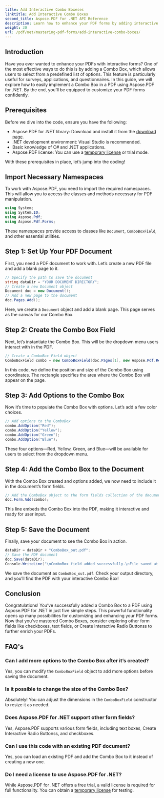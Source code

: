 ```yaml
---
title: Add Interactive Combo Boxeses
linktitle: Add Interactive Combo Boxes
second_title: Aspose.PDF for .NET API Reference
description: Learn how to enhance your PDF forms by adding interactive Combo Boxes with Aspose.PDF for .NET. This step-by-step guide covers everything from setting up your document to saving your PDF with user-friendly dropdown options.
weight: 30
url: /pdf/net/mastering-pdf-forms/add-interactive-combo-boxes/
---
```

## Introduction

Have you ever wanted to enhance your PDFs with interactive forms? One of the most effective ways to do this is by adding a Combo Box, which allows users to select from a predefined list of options. This feature is particularly useful for surveys, applications, and questionnaires. In this guide, we will explore how to easily implement a Combo Box in a PDF using Aspose.PDF for .NET. By the end, you’ll be equipped to customize your PDF forms confidently.

## Prerequisites

Before we dive into the code, ensure you have the following:

- Aspose.PDF for .NET library: Download and install it from the [download page](https://releases.aspose.com/pdf/net/).
- .NET development environment: Visual Studio is recommended.
- Basic knowledge of C# and .NET applications.
- Aspose.PDF license: You can use a [temporary license](https://purchase.aspose.com/temporary-license/) or trial mode.

With these prerequisites in place, let’s jump into the coding!

## Import Necessary Namespaces

To work with Aspose.PDF, you need to import the required namespaces. This will allow you to access the classes and methods necessary for PDF manipulation.

```csharp
using System;
using System.IO;
using Aspose.Pdf;
using Aspose.Pdf.Forms;
```

These namespaces provide access to classes like `Document`, `ComboBoxField`, and other essential utilities.

## Step 1: Set Up Your PDF Document

First, you need a PDF document to work with. Let’s create a new PDF file and add a blank page to it.

```csharp
// Specify the path to save the document
string dataDir = "YOUR DOCUMENT DIRECTORY";
// Create a new Document object
Document doc = new Document();
// Add a new page to the document
doc.Pages.Add();
```

Here, we create a `Document` object and add a blank page. This page serves as the canvas for our Combo Box.

## Step 2: Create the Combo Box Field

Next, let’s instantiate the Combo Box. This will be the dropdown menu users interact with in the PDF.

```csharp
// Create a ComboBox Field object
ComboBoxField combo = new ComboBoxField(doc.Pages[1], new Aspose.Pdf.Rectangle(100, 600, 150, 616));
```

In this code, we define the position and size of the Combo Box using coordinates. The rectangle specifies the area where the Combo Box will appear on the page.

## Step 3: Add Options to the Combo Box

Now it’s time to populate the Combo Box with options. Let’s add a few color choices.

```csharp
// Add options to the ComboBox
combo.AddOption("Red");
combo.AddOption("Yellow");
combo.AddOption("Green");
combo.AddOption("Blue");
```

These four options—Red, Yellow, Green, and Blue—will be available for users to select from the dropdown menu.

## Step 4: Add the Combo Box to the Document

With the Combo Box created and options added, we now need to include it in the document’s form fields.

```csharp
// Add the ComboBox object to the form fields collection of the document
doc.Form.Add(combo);
```

This line embeds the Combo Box into the PDF, making it interactive and ready for user input.

## Step 5: Save the Document

Finally, save your document to see the Combo Box in action.

```csharp
dataDir = dataDir + "ComboBox_out.pdf";
// Save the PDF document
doc.Save(dataDir);
Console.WriteLine("\nComboBox field added successfully.\nFile saved at " + dataDir);
```

We save the document as `ComboBox_out.pdf`. Check your output directory, and you’ll find the PDF with your interactive Combo Box!

## Conclusion

Congratulations! You’ve successfully added a Combo Box to a PDF using Aspose.PDF for .NET in just five simple steps. This powerful functionality opens up many possibilities for customizing and enhancing your PDF forms. Now that you’ve mastered Combo Boxes, consider exploring other form fields like checkboxes, text fields, or Create Interactive Radio Buttonss to further enrich your PDFs.

## FAQ's

### Can I add more options to the Combo Box after it’s created?
Yes, you can modify the `ComboBoxField` object to add more options before saving the document.

### Is it possible to change the size of the Combo Box?
Absolutely! You can adjust the dimensions in the `ComboBoxField` constructor to resize it as needed.

### Does Aspose.PDF for .NET support other form fields?
Yes, Aspose.PDF supports various form fields, including text boxes, Create Interactive Radio Buttonss, and checkboxes.

### Can I use this code with an existing PDF document?
Yes, you can load an existing PDF and add the Combo Box to it instead of creating a new one.

### Do I need a license to use Aspose.PDF for .NET?
While Aspose.PDF for .NET offers a free trial, a valid license is required for full functionality. You can obtain a [temporary license](https://purchase.aspose.com/temporary-license/) for testing.